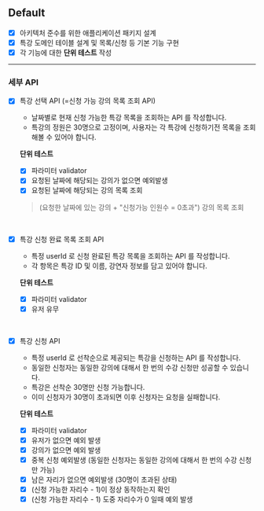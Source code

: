 ## Default
- [x] 아키텍처 준수를 위한 애플리케이션 패키지 설계
- [x] 특강 도메인 테이블 설계 및 목록/신청 등 기본 기능 구현
- [x] 각 기능에 대한 **단위 테스트** 작성

---
### 세부 API
- [x] 특강 선택 API (=신청 가능 강의 목록 조회 API)
  * 날짜별로 현재 신청 가능한 특강 목록을 조회하는 API 를 작성합니다.
  * 특강의 정원은 30명으로 고정이며, 사용자는 각 특강에 신청하기전 목록을 조회해볼 수 있어야 합니다.

  **단위 테스트**
  - [x] 파라미터 validator
  - [x] 요청된 날짜에 해당되는 강의가 없으면 예외발생
  - [x] 요청된 날짜에 해당되는 강의 목록 조회

  > (요청한 날짜에 있는 강의 + "신청가능 인원수 = 0초과") 강의 목록 조회

<br>

- [x] 특강 신청 완료 목록 조회 API
  * 특정 userId 로 신청 완료된 특강 목록을 조회하는 API 를 작성합니다.
  * 각 항목은 특강 ID 및 이름, 강연자 정보를 담고 있어야 합니다.

  **단위 테스트**
  - [x] 파라미터 validator
  - [x] 유저 유무

<br>

- [x] 특강 신청 API
  * 특정 userId 로 선착순으로 제공되는 특강을 신청하는 API 를 작성합니다.
  * 동일한 신청자는 동일한 강의에 대해서 한 번의 수강 신청만 성공할 수 있습니다.
  * 특강은 선착순 30명만 신청 가능합니다.
  * 이미 신청자가 30명이 초과되면 이후 신청자는 요청을 실패합니다.

  **단위 테스트**
  - [x] 파라미터 validator
  - [x] 유저가 없으면 예외 발생
  - [x] 강의가 없으면 예외 발생
  - [x] 중복 신청 예외발생 (동일한 신청자는 동일한 강의에 대해서 한 번의 수강 신청만 가능)
  - [x] 남은 자리가 없으면 예외발생 (30명이 초과된 상태)
  - [x] (신청 가능한 자리수 - 1)이 정상 동작하는지 확인
  - [x] (신청 가능한 자리수 - 1) 도중 자리수가 0 일때 예외 발생
